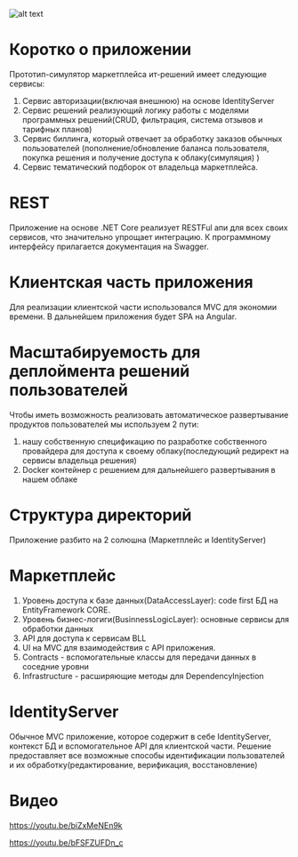 ![alt text](https://s8.hostingkartinok.com/uploads/images/2019/12/d0dd8db6f14d5e873b1b650252545ab0.png)
# Коротко о приложении
Прототип-симулятор маркетплейса ит-решений имеет следующие сервисы:
1. Сервис авторизации(включая внешнюю) на основе IdentityServer
2. Сервис решений реализующий логику работы с моделями программных решений(CRUD, фильтрация, система отзывов и тарифных планов)
3. Сервис биллинга, который отвечает за обработку заказов обычных пользователей (пополнение/обновление баланса пользователя, покупка решения и получение 
доступа к облаку(симуляция) )
4. Сервис тематический подборок от владельца маркетплейса.

# REST

Приложение на основе .NET Core реализует RESTFul апи для всех своих сервисов, что значительно упрощает интеграцию. К программному интерфейсу
прилагается документация на Swagger.

# Клиентская часть приложения

Для реализации клиентской части использовался MVC для экономии времени. В дальнейшем приложения будет SPA на Angular.

# Масштабируемость для деплоймента решений пользователей

Чтобы иметь возможность реализовать автоматическое развертывание продуктов пользователей мы используем 2 пути: 
1. нашу собственную спецификацию по разработке собственного провайдера для доступа к своему облаку(последующий редирект на сервисы владельца решения)
2. Docker контейнер с решением для дальнейшего развертывания в нашем облаке

# Структура директорий

Приложение разбито на 2 солюшна (Маркетплейс и IdentityServer)

# Маркетплейс

1. Уровень доступа к базе данных(DataAccessLayer): code first БД на EntityFramework CORE.
2. Уровень бизнес-логиги(BusinnessLogicLayer): основные сервисы для обработки данных
3. API для доступа к сервисам BLL
4. UI на MVC для взаимодействия с API приложения.
5. Contracts - вспомогательные классы для передачи данных в соседние уровни
6. Infrastructure - расширяющие методы для DependencyInjection

# IdentityServer

Обычное MVC приложение, которое содержит в себе IdentityServer, контекст БД и вспомогательное API для клиентской части. Решение предоставляет все возможные способы идентификации
пользователей и их обработку(редактирование, верификация, восстановление)

# Видео

https://youtu.be/biZxMeNEn9k

https://youtu.be/bFSFZUFDn_c
